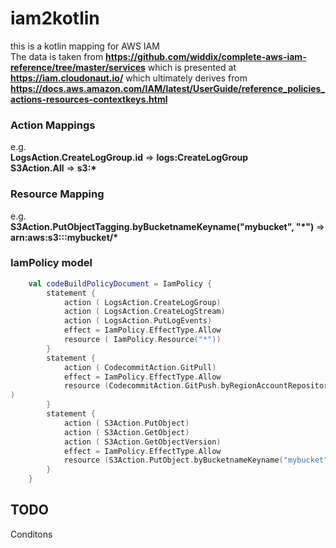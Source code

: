 # iam2kotlin

 this is a kotlin mapping for AWS IAM  
 The data is taken from  __https://github.com/widdix/complete-aws-iam-reference/tree/master/services__
 which is presented at  __https://iam.cloudonaut.io/__ 
which ultimately derives from 
 __https://docs.aws.amazon.com/IAM/latest/UserGuide/reference_policies_actions-resources-contextkeys.html__

### Action Mappings
e.g.  
__LogsAction.CreateLogGroup.id__ => __logs:CreateLogGroup__  
__S3Action.All__ => __s3:*__

### Resource Mapping
e.g.   
__S3Action.PutObjectTagging.byBucketnameKeyname("mybucket", "*")__ => __arn:aws:s3:::mybucket/*__

### IamPolicy model 
```kotlin
    val codeBuildPolicyDocument = IamPolicy {
        statement {
            action ( LogsAction.CreateLogGroup)
            action ( LogsAction.CreateLogStream)
            action ( LogsAction.PutLogEvents)
            effect = IamPolicy.EffectType.Allow
            resource ( IamPolicy.Resource("*"))
        }
        statement {
            action ( CodecommitAction.GitPull)
            effect = IamPolicy.EffectType.Allow
            resource (CodecommitAction.GitPush.byRegionAccountRepositoryname("us-east-1", "987654321", "myrepo")
)
        }
        statement {
            action ( S3Action.PutObject)
            action ( S3Action.GetObject)
            action ( S3Action.GetObjectVersion)
            effect = IamPolicy.EffectType.Allow
            resource (S3Action.PutObject.byBucketnameKeyname("mybucket", "*"))
        }
    }

```


## TODO
Conditons

